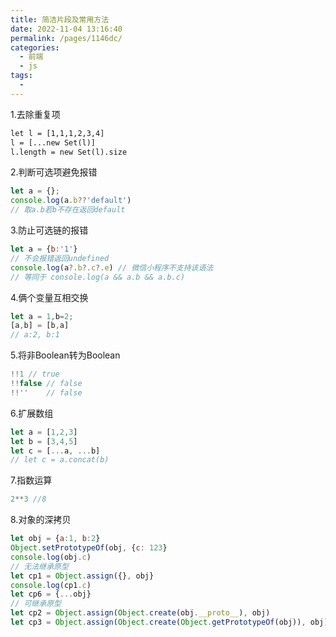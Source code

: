```yaml
---
title: 简洁片段及常用方法
date: 2022-11-04 13:16:40
permalink: /pages/1146dc/
categories:
  - 前端
  - js
tags:
  - 
---
```

1.去除重复项
```html
let l = [1,1,1,2,3,4]
l = [...new Set(l)]
l.length = new Set(l).size
```
2.判断可选项避免报错
```js
let a = {};
console.log(a.b??'default')
// 取a.b若b不存在返回default
```
3.防止可选链的报错
```js
let a = {b:'1'}
// 不会报错返回undefined
console.log(a?.b?.c?.e) // 微信小程序不支持该语法
// 等同于 console.log(a && a.b && a.b.c)
```
4.俩个变量互相交换
```js
let a = 1,b=2;
[a,b] = [b,a]
// a:2, b:1
```
5.将非Boolean转为Boolean
```js
!!1 // true
!!false // false
!!''	// false
```
6.扩展数组
```js
let a = [1,2,3]
let b = [3,4,5]
let c = [...a, ...b]  
// let c = a.concat(b)

```
7.指数运算
```js
2**3 //8
```
8.对象的深拷贝
```js
let obj = {a:1, b:2}
Object.setPrototypeOf(obj, {c: 123}
console.log(obj.c)
// 无法继承原型
let cp1 = Object.assign({}, obj}
console.log(cp1.c)
let cp6 = {...obj}
// 可继承原型
let cp2 = Object.assign(Object.create(obj.__proto__), obj)
let cp3 = Object.assign(Object.create(Object.getPrototypeOf(obj)), obj)

```
